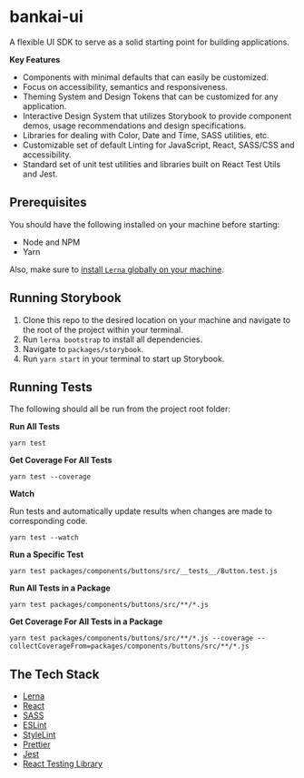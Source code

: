 # bankai-ui
A flexible UI SDK to serve as a solid starting point for building applications.

**Key Features**

- Components with minimal defaults that can easily be customized.
- Focus on accessibility, semantics and responsiveness.
- Theming System and Design Tokens that can be customized for any application.
- Interactive Design System that utilizes Storybook to provide component demos, usage recommendations and design specifications.
- Libraries for dealing with Color, Date and Time, SASS utilities, etc.
- Customizable set of default Linting for JavaScript, React, SASS/CSS and accessibility.
- Standard set of unit test utilities and libraries built on React Test Utils and Jest.

## Prerequisites
You should have the following installed on your machine before starting:

- Node and NPM
- Yarn

Also, make sure to [install `Lerna` globally on your machine](https://lerna.js.org/#getting-started).

## Running Storybook
1. Clone this repo to the desired location on your machine and navigate to the root of the project within your terminal.
1. Run `lerna bootstrap` to install all dependencies.
1. Navigate to `packages/storybook`.
1. Run `yarn start` in your terminal to start up Storybook.

## Running Tests
The following should all be run from the project root folder:

**Run All Tests**
```
yarn test
```

**Get Coverage For All Tests**
```
yarn test --coverage
```

**Watch**

Run tests and automatically update results when changes are made to corresponding code.
```
yarn test --watch
```

**Run a Specific Test**
```
yarn test packages/components/buttons/src/__tests__/Button.test.js
```

**Run All Tests in a Package**
```
yarn test packages/components/buttons/src/**/*.js
```

**Get Coverage For All Tests in a Package**
```
yarn test packages/components/buttons/src/**/*.js --coverage --collectCoverageFrom=packages/components/buttons/src/**/*.js
```

## The Tech Stack
- [Lerna](https://lerna.js.org/)
- [React](https://reactjs.org/)
- [SASS](https://sass-lang.com/)
- [ESLint](https://eslint.org/)
- [StyleLint](https://stylelint.io/)
- [Prettier](https://prettier.io/)
- [Jest](https://jestjs.io/docs/en/getting-started)
- [React Testing Library](https://testing-library.com/docs/react-testing-library/intro/)